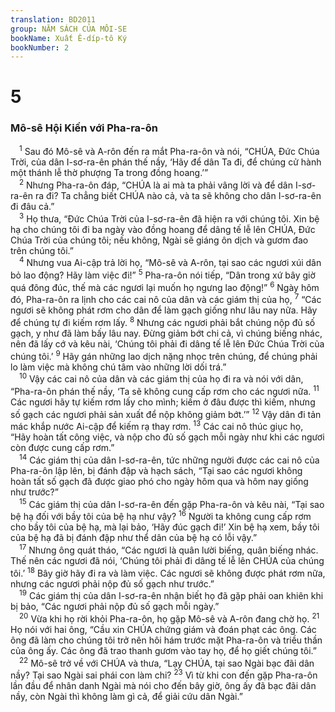 ```yaml
---
translation: BD2011
group: NĂM SÁCH CỦA MÔI-SE
bookName: Xuất Ê-díp-tô Ký 
bookNumber: 2
---
```


<div class="title"><h1>5</h1><h3>Mô-sê Hội Kiến với Pha-ra-ôn</h3></div>
<span class="verse xu_5_1"> <sup>1</sup> Sau đó Mô-sê và A-rôn đến ra mắt Pha-ra-ôn và nói, “CHÚA, Ðức Chúa Trời, của dân I-sơ-ra-ên phán thế nầy, ‘Hãy để dân Ta đi, để chúng cử hành một thánh lễ thờ phượng Ta trong đồng hoang.’”<br/></span>
<span class="verse xu_5_2"> <sup>2</sup> Nhưng Pha-ra-ôn đáp, “CHÚA là ai mà ta phải vâng lời và để dân I-sơ-ra-ên ra đi? Ta chẳng biết CHÚA nào cả, và ta sẽ không cho dân I-sơ-ra-ên đi đâu cả.”<br/></span>
<span class="verse xu_5_3"> <sup>3</sup> Họ thưa, “Ðức Chúa Trời của I-sơ-ra-ên đã hiện ra với chúng tôi. Xin bệ hạ cho chúng tôi đi ba ngày vào đồng hoang để dâng tế lễ lên CHÚA, Ðức Chúa Trời của chúng tôi; nếu không, Ngài sẽ giáng ôn dịch và gươm đao trên chúng tôi.”<br/></span>
<span class="verse xu_5_4"> <sup>4</sup> Nhưng vua Ai-cập trả lời họ, “Mô-sê và A-rôn, tại sao các ngươi xúi dân bỏ lao động? Hãy làm việc đi!” </span>
<span class="verse xu_5_5"><sup>5</sup> Pha-ra-ôn nói tiếp, “Dân trong xứ bây giờ quá đông đúc, thế mà các ngươi lại muốn họ ngưng lao động!” </span>
<span class="verse xu_5_6"><sup>6</sup> Ngày hôm đó, Pha-ra-ôn ra lịnh cho các cai nô của dân và các giám thị của họ, </span>
<span class="verse xu_5_7"><sup>7</sup> “Các ngươi sẽ không phát rơm cho dân để làm gạch giống như lâu nay nữa. Hãy để chúng tự đi kiếm rơm lấy.</span>
<span class="verse xu_5_8"><sup>8</sup> Nhưng các ngươi phải bắt chúng nộp đủ số gạch, y như đã làm bấy lâu nay. Ðừng giảm bớt chi cả, vì chúng biếng nhác, nên đã lấy cớ và kêu nài, ‘Chúng tôi phải đi dâng tế lễ lên Ðức Chúa Trời của chúng tôi.’ </span>
<span class="verse xu_5_9"><sup>9</sup> Hãy gán những lao dịch nặng nhọc trên chúng, để chúng phải lo làm việc mà không chú tâm vào những lời dối trá.”<br/></span>
<span class="verse xu_5_10"> <sup>10</sup> Vậy các cai nô của dân và các giám thị của họ đi ra và nói với dân, “Pha-ra-ôn phán thế nầy, ‘Ta sẽ không cung cấp rơm cho các ngươi nữa. </span>
<span class="verse xu_5_11"><sup>11</sup> Các ngươi hãy tự kiếm rơm lấy cho mình; kiếm ở đâu được thì kiếm, nhưng số gạch các ngươi phải sản xuất để nộp không giảm bớt.’” </span>
<span class="verse xu_5_12"><sup>12</sup> Vậy dân đi tản mác khắp nước Ai-cập để kiếm rạ thay rơm. </span>
<span class="verse xu_5_13"><sup>13</sup> Các cai nô thúc giục họ, “Hãy hoàn tất công việc, và nộp cho đủ số gạch mỗi ngày như khi các ngươi còn được cung cấp rơm.”<br/></span>
<span class="verse xu_5_14"> <sup>14</sup> Các giám thị của dân I-sơ-ra-ên, tức những người được các cai nô của Pha-ra-ôn lập lên, bị đánh đập và hạch sách, “Tại sao các ngươi không hoàn tất số gạch đã được giao phó cho ngày hôm qua và hôm nay giống như trước?”<br/></span>
<span class="verse xu_5_15"> <sup>15</sup> Các giám thị của dân I-sơ-ra-ên đến gặp Pha-ra-ôn và kêu nài, “Tại sao bệ hạ đối với bầy tôi của bệ hạ như vậy? </span>
<span class="verse xu_5_16"><sup>16</sup> Người ta không cung cấp rơm cho bầy tôi của bệ hạ, mà lại bảo, ‘Hãy đúc gạch đi!’ Xin bệ hạ xem, bầy tôi của bệ hạ đã bị đánh đập như thể dân của bệ hạ có lỗi vậy.”<br/></span>
<span class="verse xu_5_17"> <sup>17</sup> Nhưng ông quát tháo, “Các ngươi là quân lười biếng, quân biếng nhác. Thế nên các ngươi đã nói, ‘Chúng tôi phải đi dâng tế lễ lên CHÚA của chúng tôi.’ </span>
<span class="verse xu_5_18"><sup>18</sup> Bây giờ hãy đi ra và làm việc. Các ngươi sẽ không được phát rơm nữa, nhưng các ngươi phải nộp đủ số gạch như trước.”<br/></span>
<span class="verse xu_5_19"> <sup>19</sup> Các giám thị của dân I-sơ-ra-ên nhận biết họ đã gặp phải oan khiên khi bị bảo, “Các ngươi phải nộp đủ số gạch mỗi ngày.”<br/></span>
<span class="verse xu_5_20"> <sup>20</sup> Vừa khi họ rời khỏi Pha-ra-ôn, họ gặp Mô-sê và A-rôn đang chờ họ. </span>
<span class="verse xu_5_21"><sup>21</sup> Họ nói với hai ông, “Cầu xin CHÚA chứng giám và đoán phạt các ông. Các ông đã làm cho chúng tôi trở nên hôi hám trước mặt Pha-ra-ôn và triều thần của ông ấy. Các ông đã trao thanh gươm vào tay họ, để họ giết chúng tôi.”<br/></span>
<span class="verse xu_5_22"> <sup>22</sup> Mô-sê trở về với CHÚA và thưa, “Lạy CHÚA, tại sao Ngài bạc đãi dân nầy? Tại sao Ngài sai phái con làm chi? </span>
<span class="verse xu_5_23"><sup>23</sup> Vì từ khi con đến gặp Pha-ra-ôn lần đầu để nhân danh Ngài mà nói cho đến bây giờ, ông ấy đã bạc đãi dân nầy, còn Ngài thì không làm gì cả, để giải cứu dân Ngài.”<br/></span>
